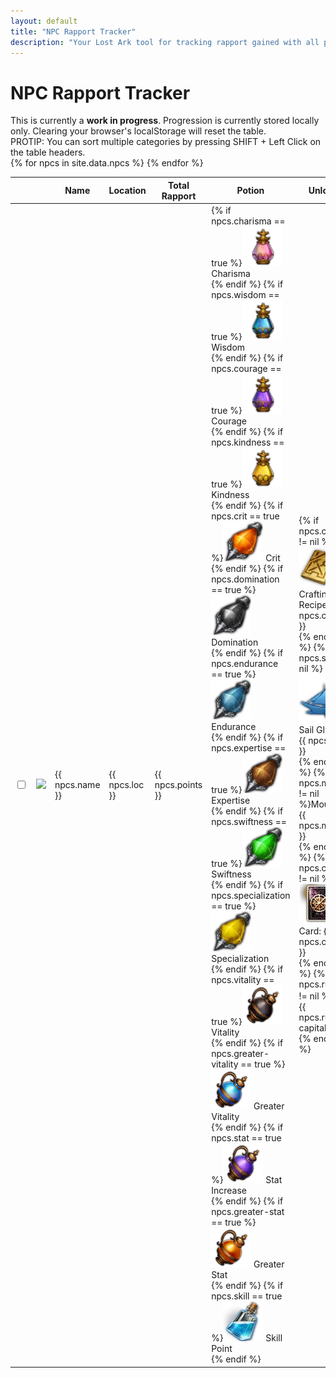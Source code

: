 ```yaml
---
layout: default
title: "NPC Rapport Tracker"
description: "Your Lost Ark tool for tracking rapport gained with all possible NPCs. Find their location and sort by the fastest or longest ones to farm."
---
```


<h1>NPC Rapport Tracker</h1>

<div class="progressbar-container">
  <div class="progressbar-bar"></div>
  <div class="progressbar-label"></div>
</div>
<div class = "ready"></div>

<div class="alert alert-danger" role="alert">
  This is currently a <strong>work in progress</strong>. Progression is currently stored locally only. Clearing your browser's localStorage will reset the table.
</div>

<div class="alert alert-info" role="alert">
  PROTIP: You can sort multiple categories by pressing SHIFT + Left Click on the table headers.
</div>

<table id="sortRapport" class="display dt-responsive">
  <thead>
    <tr>
      <th class="no-sort"></th>
      <th class="npc-icon-column no-sort"></th>
      <th style="width: 150px;">Name</th>
      <th>Location</th>
      <th>Total Rapport</th>
      <th>Potion</th>
      <th>Unlock</th>
      <th>Collection</th>
      <th>Hire</th>
    </tr>
  </thead>
  <tbody>
    {% for npcs in site.data.npcs %}
      <tr>
        <td>
          <input type="checkbox" id="{{ npcs.id }}" class="box">
        </td>
        <td>
            <img class="npc-icon" src="/assets/img/npc/{{ npcs.icon }}" />
        </td>
        <td> 
          {{ npcs.name }}
        </td>        
        <td>
          {{ npcs.loc }}
        </td>
        <td>
          {{ npcs.points }}
        </td>
        <td>
          {% if npcs.charisma == true %}<img class="lost-icon" src="/assets/img/icon/Charisma.png" /> Charisma<br />{% endif %}
          {% if npcs.wisdom == true %}<img class="lost-icon" src="/assets/img/icon/Wisdom.png" /> Wisdom<br />{% endif %}
          {% if npcs.courage == true %}<img class="lost-icon" src="/assets/img/icon/Courage.png" /> Courage<br />{% endif %}
          {% if npcs.kindness == true %}<img class="lost-icon" src="/assets/img/icon/Kindness.png" /> Kindness<br />{% endif %}
          {% if npcs.crit == true %}<img class="lost-icon" src="/assets/img/icon/Crit.png" /> Crit<br />{% endif %}
          {% if npcs.domination == true %}<img class="lost-icon" src="/assets/img/icon/Domination.png" /> Domination<br />{% endif %}
          {% if npcs.endurance == true %}<img class="lost-icon" src="/assets/img/icon/Endurance.png" /> Endurance<br />{% endif %}
          {% if npcs.expertise == true %}<img class="lost-icon" src="/assets/img/icon/Expertise.png" /> Expertise<br />{% endif %}
          {% if npcs.swiftness == true %}<img class="lost-icon" src="/assets/img/icon/Swiftness.png" /> Swiftness<br />{% endif %}
          {% if npcs.specialization == true %}<img class="lost-icon" src="/assets/img/icon/Specialization Increase.png" /> Specialization<br />{% endif %}
          {% if npcs.vitality == true %}<img class="lost-icon" src="/assets/img/icon/Vitality Increase.png" /> Vitality<br />{% endif %}
          {% if npcs.greater-vitality == true %}<img class="lost-icon" src="/assets/img/icon/Greater Vitality.png" /> Greater Vitality<br />{% endif %}
          {% if npcs.stat == true %}<img class="lost-icon" src="/assets/img/icon/Stat Increase.png" /> Stat Increase<br />{% endif %}
          {% if npcs.greater-stat == true %}<img class="lost-icon" src="/assets/img/icon/Greater Stat Increase.png" /> Greater Stat<br />{% endif %}
          {% if npcs.skill == true %}<img class="lost-icon" src="/assets/img/icon/Skill Point.png" /> Skill Point<br />{% endif %}
        </td>
        <td>
          {% if npcs.craft != nil %}<img class="lost-icon" src="/assets/img/icon/crafting.png" /> Crafting Recipe: {{ npcs.craft }}<br />{% endif %}
          {% if npcs.sail != nil %}<img class="lost-icon" src="/assets/img/icon/icon_ship_1.png" /> Sail Glyph: {{ npcs.sail }}<br />{% endif %}
          {% if npcs.mount != nil %}Mount: {{ npcs.mount }}<br/>{% endif %}
          {% if npcs.card != nil %}<img class="lost-icon" src="/assets/img/icon/card.png" /> Card: {{ npcs.card }}<br/>{% endif %}
          {% if npcs.rune != nil %}<img class="lost-icon" src="/assets/img/icon/{{ npcs.rune | downcase }}.png" /> {{ npcs.rune | capitalize }}<br/>{% endif %}
        </td>
        <td>
          {% if npcs.giant != nil %} <img class="lost-icon" src="/assets/img/icon/giant-heart.png" /> {{ npcs.giant }} Giant Heart<br/>{% endif %}
          {% if npcs.masterpiece != nil %} <img class="lost-icon" src="/assets/img/icon/masterpiece.png" />Masterpiece {{ npcs.masterpiece }}<br/>{% endif %}
          {% if npcs.omnium != nil %} <img class="lost-icon" src="/assets/img/icon/omnium.png" /> Omnium Star {{ npcs.omnium }}<br/>{% endif %}
          {% if npcs.island != nil %}<img class="lost-icon" src="/assets/img/icon/island.png" /> {{ npcs.island }}<br/>{% endif %}
          {% if npcs.map != nil %}<img class="lost-icon" src="/assets/img/icon/map.png" /> Adventure: {{ npcs.map }}<br />{% endif %}
        </td>
        <td>
          {% if npcs.crew != nil %}<img class="lost-icon" src="/assets/img/icon/crew.png" /> Crew: {{ npcs.crew }}<br/>{% endif %}
          {% if npcs.sailor != nil %}<img class="lost-icon" src="/assets/img/icon/sailor.png" /> Sailor: {{ npcs.sailor }}<br/>{% endif %}
        </td>
      </tr>
    {% endfor %}
  </tbody>
</table>

<script>
      $(document).ready( function () {
          $('#sortRapport').dataTable( {
              searchPanes: {
                  initCollapsed: true,
                  orderable: false,
                  columns: [1],
                  panes: [
                      {
                        header: 'Location',
                        options: [
                            {
                              label: 'Rethramis',
                              value: function(rowData, rowIdx){
                                  return rowData[3].includes('Rethramis');
                              },
                            },
                            {
                            label: 'Yudia',
                            value: function(rowData, rowIdx){
                                return rowData[3].includes('Yudia');
                              },
                            },
                            {
                            label: 'West Luterra',
                            value: function(rowData, rowIdx){
                                return rowData[3].includes('West Luterra');
                              },
                            },
                            {
                            label: 'East Luterra',
                            value: function(rowData, rowIdx){
                                return rowData[3].includes('East Luterra');
                              },
                            },
                            {
                            label: 'Tortoyk',
                            value: function(rowData, rowIdx){
                                return rowData[3].includes('Tortoyk');
                              },
                            },
                            {
                            label: 'Anikka',
                            value: function(rowData, rowIdx){
                                return rowData[3].includes('Anikka');
                              },
                            },
                            {
                            label: 'Arthetine',
                            value: function(rowData, rowIdx){
                                return rowData[3].includes('Arthetine');
                              },
                            },
                            {
                            label: 'North Vern',
                            value: function(rowData, rowIdx){
                                return rowData[3].includes('North Vern');
                              },
                            },
                            {
                            label: 'Shushire',
                            value: function(rowData, rowIdx){
                                return rowData[3].includes('Shushire');
                              },
                            },
                            {
                            label: 'Rohendel',
                            value: function(rowData, rowIdx){
                                return rowData[3].includes('Rohendel');
                              },
                            },
                            {
                            label: 'Yorn',
                            value: function(rowData, rowIdx){
                                return rowData[3].includes('Yorn');
                              },
                            },
                            {
                            label: 'Feiton',
                            value: function(rowData, rowIdx){
                                return rowData[3].includes('Feiton');
                              },
                            },
                            {
                            label: 'Punika',
                            value: function(rowData, rowIdx){
                                return rowData[3].includes('Punika');
                              },
                            },
                            {
                            label: 'Island',
                            value: function(rowData, rowIdx){
                                return rowData[3].includes('Island');
                              },
                            },
                            {
                            label: 'Trixion',
                            value: function(rowData, rowIdx){
                                return rowData[3].includes('Trixion');
                              },
                            }
                          ]
                        },
                      {
                        header: 'Increase Potion',
                        options: [
                            {
                              label: 'Kindness',
                              value: function(rowData, rowIdx){
                                  return rowData[5].includes("Kindness");
                              },
                            },
                            {
                            label: 'Charisma',
                            value: function(rowData, rowIdx){
                                return rowData[5].includes("Charisma");
                              },
                            },
                            {
                            label: 'Courage',
                            value: function(rowData, rowIdx){
                                return rowData[5].includes("Courage");
                              },
                            },
                            {
                            label: 'Wisdom',
                            value: function(rowData, rowIdx){
                                return rowData[5].includes("Wisdom");
                              },
                            },
                            {
                            label: 'Crit',
                            value: function(rowData, rowIdx){
                                return rowData[5].includes("Crit");
                              },
                            },
                            {
                            label: 'Domination',
                            value: function(rowData, rowIdx){
                                return rowData[5].includes("Domination");
                              },
                            },
                            {
                            label: 'Endurance',
                            value: function(rowData, rowIdx){
                                return rowData[5].includes("Endurance");
                              },
                            },
                            {
                            label: 'Expertise',
                            value: function(rowData, rowIdx){
                                return rowData[5].includes("Expertise");
                              },
                            },
                            {
                            label: 'Swiftness',
                            value: function(rowData, rowIdx){
                                return rowData[5].includes("Swiftness");
                              },
                            },
                            {
                            label: 'Specialization',
                            value: function(rowData, rowIdx){
                                return rowData[5].includes("Specialization");
                              },
                            },
                            {
                            label: 'Vitality',
                            value: function(rowData, rowIdx){
                                return rowData[5].includes("Vitality");
                              },
                            },
                            {
                            label: 'Stat Increase',
                            value: function(rowData, rowIdx){
                                return rowData[5].includes("Stat Increase");
                              },
                            },
                            {
                            label: 'Skill Point',
                            value: function(rowData, rowIdx){
                                return rowData[5].includes("Skill Point");
                              },
                            }
                          ]
                        },
                      {
                        header: 'Reward Type',
                        options: [
                            {
                              label: 'Crafting Recipe',
                              value: function(rowData, rowIdx){
                                  return rowData[6].includes('Crafting Recipe:');
                              },
                            },
                            {
                              label: 'Card',
                              value: function(rowData, rowIdx){
                                  return rowData[6].includes('Card:');
                              },
                            },
                            {
                            label: "Rune",
                            value: function(rowData, rowIdx){
                                return rowData[6].includes("Rune:");
                              },
                            },
                            {
                            label: 'Mount',
                            value: function(rowData, rowIdx){
                                return rowData[6].includes('Mount:');
                              },
                            },
                            {
                              label: 'Sailor',
                              value: function(rowData, rowIdx){
                                  return rowData[8].includes('Sailor:');
                              },
                            },
                            {
                              label: 'Crew',
                              value: function(rowData, rowIdx){
                                  return rowData[8].includes('Crew:');
                              },
                            },
                            {
                            label: 'Sail Glyph',
                            value: function(rowData, rowIdx){
                                return rowData[6].includes("Sail Glyph:");
                              },
                            }
                          ]
                      },
                      {
                        header: 'Collectibles',
                        options: [
                            {
                              label: 'Masterpiece',
                              value: function(rowData, rowIdx){
                                  return rowData[7].includes("Masterpiece");
                              },
                            },
                            {
                            label: 'Giant Heart',
                            value: function(rowData, rowIdx){
                                return rowData[7].includes("Giant Heart");
                              },
                            },
                            {
                            label: 'Island Soul',
                            value: function(rowData, rowIdx){
                                return rowData[7].includes("Island" || "Isle");
                              },
                            },
                            {
                            label: 'Adventure Map',
                            value: function(rowData, rowIdx){
                                return rowData[7].includes("Adventure:");
                              },
                            },
                            {
                            label: 'Omnium Star',
                            value: function(rowData, rowIdx){
                                return rowData[7].includes("Omnium");
                              },
                            }
                          ]
                        }
                    ]
              },
              dom: 'Plfrtip',
              "paging": false,
              responsive: {
                  details: {
                      display: $.fn.dataTable.Responsive.display.childRowImmediate,
                      type: 'none',
                      target: ''
                  }
              },
              fixedHeader: true,
              "order": [],
              "columnDefs": [ {
                    "targets": 'no-sort',
                    "orderable": false,
              } ]
          } );
    } );  
</script>
